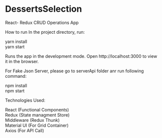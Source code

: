 # DessertsSelection
React- Redux CRUD Operations App

How to run In the project directory, run:

yarn install <br/>
yarn start

Runs the app in the development mode. Open http://localhost:3000 to view it in the browser.

For Fake Json Server, please go to serverApi folder anr run following command:

npm install <br/>
npm start

Technologies Used:

React (Functional Components) <br/>
Redux (State managment Store) <br/>
Middleware (Redux Thunk) <br/>
Material UI (For Grid Container) <br/>
Axios (For API Call) <br/>
